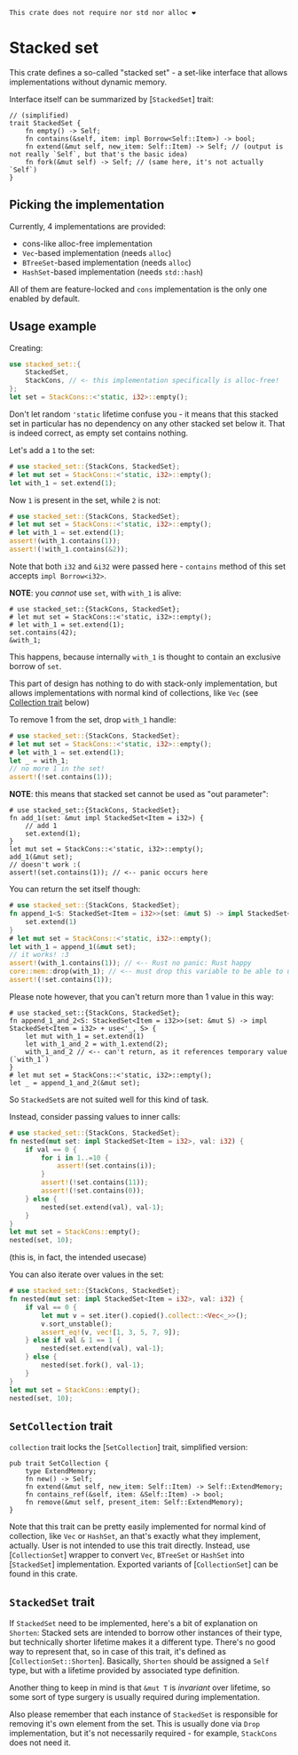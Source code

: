 ```text
This crate does not require nor std nor alloc ❤️
```

# Stacked set

This crate defines a so-called "stacked set" - a set-like interface that allows implementations without dynamic memory.

Interface itself can be summarized by [`StackedSet`] trait:
```rust,ignore
// (simplified)
trait StackedSet {
    fn empty() -> Self;
    fn contains(&self, item: impl Borrow<Self::Item>) -> bool;
    fn extend(&mut self, new_item: Self::Item) -> Self; // (output is not really `Self`, but that's the basic idea)
    fn fork(&mut self) -> Self; // (same here, it's not actually `Self`)
}
```

## Picking the implementation

Currently, 4 implementations are provided:
- cons-like alloc-free implementation
- `Vec`-based implementation (needs `alloc`)
- `BTreeSet`-based implementation (needs `alloc`)
- `HashSet`-based implementation (needs `std::hash`)

All of them are feature-locked and `cons` implementation is the only one enabled by default.

## Usage example

Creating:
```rust
use stacked_set::{
    StackedSet,
    StackCons, // <- this implementation specifically is alloc-free!
};
let set = StackCons::<'static, i32>::empty();
```

Don't let random `'static` lifetime confuse you - it means that this stacked set in particular has no dependency on any other stacked set below it. That is indeed correct, as empty set contains nothing.

Let's add a `1` to the set:
```rust
# use stacked_set::{StackCons, StackedSet};
# let mut set = StackCons::<'static, i32>::empty();
let with_1 = set.extend(1);
```

Now `1` is present in the set, while `2` is not:

```rust
# use stacked_set::{StackCons, StackedSet};
# let mut set = StackCons::<'static, i32>::empty();
# let with_1 = set.extend(1);
assert!(with_1.contains(1));
assert!(!with_1.contains(&2));
```

Note that both `i32` and `&i32` were passed here - `contains` method of this set accepts `impl Borrow<i32>`.

**NOTE**: you *cannot* use `set`, with `with_1` is alive:

```rust,compile_fail
# use stacked_set::{StackCons, StackedSet};
# let mut set = StackCons::<'static, i32>::empty();
# let with_1 = set.extend(1);
set.contains(42);
&with_1;
```

This happens, because internally `with_1` is thought to contain an exclusive borrow of `set`.

This part of design has nothing to do with stack-only implementation, but allows implementations with normal kind of collections, like `Vec` (see [Collection trait](#SetCollection%20trait) below)

To remove 1 from the set, drop `with_1` handle:

```rust
# use stacked_set::{StackCons, StackedSet};
# let mut set = StackCons::<'static, i32>::empty();
# let with_1 = set.extend(1);
let _ = with_1;
// no more 1 in the set!
assert!(!set.contains(1));
```

**NOTE**: this means that stacked set cannot be used as "out parameter":

```rust,should_panic
# use stacked_set::{StackCons, StackedSet};
fn add_1(set: &mut impl StackedSet<Item = i32>) {
    // add 1
    set.extend(1);
}
let mut set = StackCons::<'static, i32>::empty();
add_1(&mut set);
// doesn't work :(
assert!(set.contains(1)); // <-- panic occurs here
```

You can return the set itself though:

```rust
# use stacked_set::{StackCons, StackedSet};
fn append_1<S: StackedSet<Item = i32>>(set: &mut S) -> impl StackedSet<Item = i32> + use<'_, S> {
    set.extend(1)
}
# let mut set = StackCons::<'static, i32>::empty();
let with_1 = append_1(&mut set);
// it works! :3
assert!(with_1.contains(1)); // <-- Rust no panic: Rust happy
core::mem::drop(with_1); // <-- must drop this variable to be able to use `set`
assert!(!set.contains(1));
```

Please note however, that you can't return more than 1 value in this way:

```rust,compile_fail
# use stacked_set::{StackCons, StackedSet};
fn append_1_and_2<S: StackedSet<Item = i32>>(set: &mut S) -> impl StackedSet<Item = i32> + use<'_, S> {
    let mut with_1 = set.extend(1)
    let with_1_and_2 = with_1.extend(2);
    with_1_and_2 // <-- can't return, as it references temporary value (`with_1`)
}
# let mut set = StackCons::<'static, i32>::empty();
let _ = append_1_and_2(&mut set);
```

So `StackedSet`s are not suited well for this kind of task.

Instead, consider passing values to inner calls:

```rust
# use stacked_set::{StackCons, StackedSet};
fn nested(mut set: impl StackedSet<Item = i32>, val: i32) {
    if val == 0 {
        for i in 1..=10 {
            assert!(set.contains(i));
        }
        assert!(!set.contains(11));
        assert!(!set.contains(0));
    } else {
        nested(set.extend(val), val-1);
    }
}
let mut set = StackCons::empty();
nested(set, 10);
```

(this is, in fact, the intended usecase)

You can also iterate over values in the set:

```rust
# use stacked_set::{StackCons, StackedSet};
fn nested(mut set: impl StackedSet<Item = i32>, val: i32) {
    if val == 0 {
        let mut v = set.iter().copied().collect::<Vec<_>>();
        v.sort_unstable();
        assert_eq!(v, vec![1, 3, 5, 7, 9]);
    } else if val & 1 == 1 {
        nested(set.extend(val), val-1);
    } else {
        nested(set.fork(), val-1);
    }
}
let mut set = StackCons::empty();
nested(set, 10);
```

## `SetCollection` trait

`collection` trait locks the [`SetCollection`] trait, simplified version:

```rust,ignore
pub trait SetCollection {
    type ExtendMemory;
    fn new() -> Self;
    fn extend(&mut self, new_item: Self::Item) -> Self::ExtendMemory;
    fn contains_ref(&self, item: &Self::Item) -> bool;
    fn remove(&mut self, present_item: Self::ExtendMemory);
}
```

Note that this trait can be pretty easily implemented for normal kind of collection, like `Vec` or `HashSet`, an that's exactly what they implement, actually. User is not intended to use this trait directly. Instead, use [`CollectionSet`] wrapper to convert `Vec`, `BTreeSet` or `HashSet` into [`StackedSet`] implementation. Exported variants of [`CollectionSet`] can be found in this crate.

## `StackedSet` trait

If `StackedSet` need to be implemented, here's a bit of explanation on `Shorten`:
Stacked sets are intended to borrow other instances of their type, but technically shorter lifetime makes it a different type. There's no good way to represent that, so in case of this trait, it's defined as [`CollectionSet::Shorten`]. Basically, `Shorten` should be assigned a `Self` type, but with a lifetime provided by associated type definition.

Another thing to keep in mind is that `&mut T` is *invariant* over lifetime, so some sort of type surgery is usually required during implementation.

Also please remember that each instance of `StackedSet` is responsible for removing it's own element from the set. This is usually done via `Drop` implementation, but it's not necessarily required - for example, `StackCons` does not need it.
